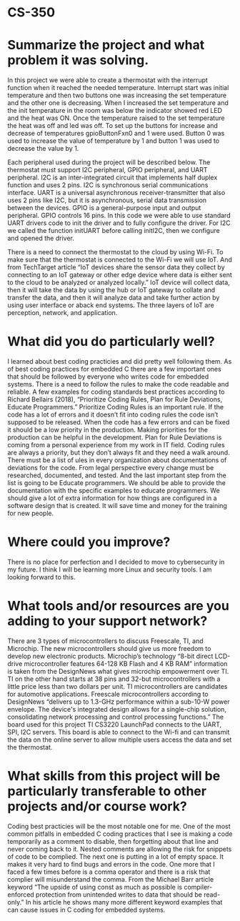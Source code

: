 # CS-350

# Summarize the project and what problem it was solving.
In this project we were able to create a thermostat with the interrupt function when it reached the needed temperature. Interrupt start was initial temperature and then two buttons one was increasing the set temperature and the other one is decreasing. When I increased the set temperature and the init temperature in the room was below the indicator showed red LED and the heat was ON. Once the temperature raised to the set temperature the heat was off and led was off. To set up the buttons for increase and decrease of temperatures gpioButtonFxn0 and 1 were used. Button 0 was used to increase the value of temperature by 1 and button 1 was used to decrease the value by 1. 


Each peripheral used during the project will be described below. The thermostat must support I2C peripheral, GPIO peripheral, and UART peripheral. I2C is an inter-integrated circuit that implements half duplex function and uses 2 pins. I2C is synchronous serial communications interface. UART is a universal asynchronous receiver-transmitter that also uses 2 pins like I2C, but it is asynchronous, serial data transmission between the devices. GPIO is a general-purpose input and output peripheral. GPIO controls 16 pins. In this code we were able to use standard UART drivers code to init the driver and to fully configure the driver. For I2C we called the function initUART before calling initI2C, then we configure and opened the driver. 


There is a need to connect the thermostat to the cloud by using Wi-Fi. To make sure that the thermostat is connected to the Wi-Fi we will use IoT. And from TechTarget article “IoT devices share the sensor data they collect by connecting to an IoT gateway or other edge device where data is either sent to the cloud to be analyzed or analyzed locally.” IoT device will collect data, then it will take the data by using the hub or IoT gateway to collate and transfer the data, and then it will analyze data and take further action by using user interface or aback end systems. The three layers of IoT are perception, network, and application. 



# What did you do particularly well?


I learned about best coding practicies and did pretty well following them. As of best coding practices for embedded C there are a few important ones that should be followed by everyone who writes code for embedded systems. There is a need to follow the rules to make the code readable and reliable. A few examples for coding standards best practices according to Richard Bellairs (2018), “Prioritize Coding Rules, Plan for Rule Deviations, Educate Programmers.” Prioritize Coding Rules is an important rule. If the code has a lot of errors and it doesn’t fit into coding rules the code isn’t supposed to be released. When the code has a few errors and can be fixed it should be a low priority in the production. Making priorities for the production can be helpful in the development. Plan for Rule Deviations is coming from a personal experience from my work in IT field. Coding rules are always a priority, but they don’t always fit and they need a walk around. There must be a list of ules in every organization about documentations of deviations for the code. From legal perspective every change must be researched, documented, and tested. And the last important step from the list is going to be Educate programmers. We should be able to provide the documentation with the specific examples to educate programmers. We should give a lot of extra information for how things are configured in a software design that is created. It will save time and money for the training for new people. 

# Where could you improve?


There is no place for perfection and I decided to move to cybersecurity in my future. I think I will be learning more Linux and security tools. I am looking forward to this.

# What tools and/or resources are you adding to your support network?


There are 3 types of microcontrollers to discuss Freescale, TI, and Microchip. The new microcontrollers should give us more freedom to develop new electronic products. Microchip’s  technology “8-bit direct LCD-drive microcontroller features 64-128 KB Flash and 4 KB RAM” information is taken from the DesignNews what gives microchip empowerment over TI. TI on the other hand starts at 38 pins and 32-but microcontrollers with a little price less than two dollars per unit. TI microcontrollers are candidates for automotive applications. Freescale microcontrollers according to DesignNews “delivers up to 1.3-GHz performance within a sub-10-W power envelope. The device's integrated design allows for a single-chip solution, consolidating network processing and control processing functions.”
The board used for this project TI CS3220 LaunchPad connects to the UART, SPI, I2C servers. This board is able to connect to the Wi-fi and can transmit the data on the online server to allow multiple users access the data and set the thermostat. 


# What skills from this project will be particularly transferable to other projects and/or course work?


Coding best practicies will be the most notable one for me. One of the most common pitfalls in embedded C coding practices that I see is making a code temporarily as a comment to disable, then forgetting about that line and never coming back to it. Nested comments are allowing the risk for snippets of code to be complied. The next one is putting in a lot of empty space. It makes it very hard to find bugs and errors in the code. One more that I faced a few times before is a comma operator and there is a risk that complier will misunderstand the comma. From the Michael Barr article keyword “The upside of using const as much as possible is compiler-enforced protection from unintended writes to data that should be read-only.” In his article he shows many more different keyword examples that can cause issues in C coding for embedded systems. 




